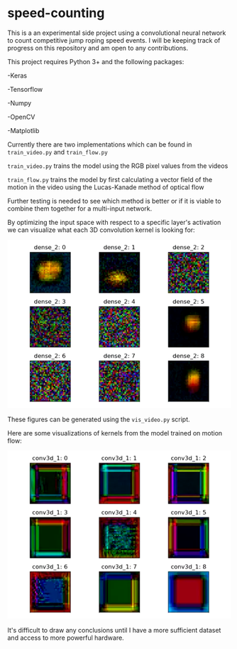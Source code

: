 # speed-counting
This is a an experimental side project using a convolutional neural network to count competitive jump roping speed events.
I will be keeping track of progress on this repository and am open to any contributions.

This project requires Python 3+ and the following packages:

-Keras

-Tensorflow

-Numpy

-OpenCV

-Matplotlib



Currently there are two implementations which can be found in `train_video.py` and `train_flow.py`

`train_video.py` trains the model using the RGB pixel values from the videos

`train_flow.py` trains the model by first calculating a vector field of the motion in the video using the Lucas-Kanade method of optical flow

Further testing is needed to see which method is better or if it is viable to combine them together for a multi-input network.

By optimizing the input space with respect to a specific layer's activation we can visualize what each 3D convolution kernel is looking for:

![](demos/dense_2_flow.webp)

These figures can be generated using the `vis_video.py` script.

Here are some visualizations of kernels from the model trained on motion flow:

![](demos/conv_1_flow.webp)

It's difficult to draw any conclusions until I have a more sufficient dataset and access to more powerful hardware.
